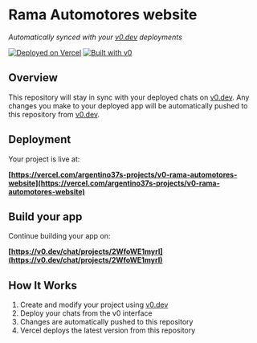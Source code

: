 # Rama Automotores website

*Automatically synced with your [v0.dev](https://v0.dev) deployments*

[![Deployed on Vercel](https://img.shields.io/badge/Deployed%20on-Vercel-black?style=for-the-badge&logo=vercel)](https://vercel.com/argentino37s-projects/v0-rama-automotores-website)
[![Built with v0](https://img.shields.io/badge/Built%20with-v0.dev-black?style=for-the-badge)](https://v0.dev/chat/projects/2WfoWE1myrI)

## Overview

This repository will stay in sync with your deployed chats on [v0.dev](https://v0.dev).
Any changes you make to your deployed app will be automatically pushed to this repository from [v0.dev](https://v0.dev).

## Deployment

Your project is live at:

**[https://vercel.com/argentino37s-projects/v0-rama-automotores-website](https://vercel.com/argentino37s-projects/v0-rama-automotores-website)**

## Build your app

Continue building your app on:

**[https://v0.dev/chat/projects/2WfoWE1myrI](https://v0.dev/chat/projects/2WfoWE1myrI)**

## How It Works

1. Create and modify your project using [v0.dev](https://v0.dev)
2. Deploy your chats from the v0 interface
3. Changes are automatically pushed to this repository
4. Vercel deploys the latest version from this repository
